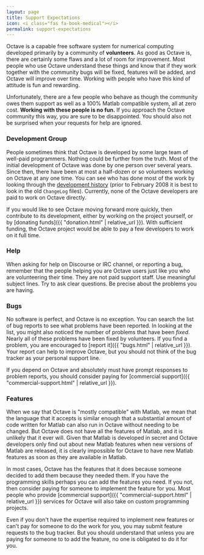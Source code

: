 ```yaml
---
layout: page
title: Support Expectations
icon: <i class="fas fa-book-medical"></i>
permalink: support-expectations
---
```


Octave is a capable free software system for numerical computing developed
primarily by a community of **volunteers**.
As good as Octave is,
there are certainly some flaws and a lot of room for improvement.
Most people who use Octave understand these things
and know that if they work together with the community bugs will be fixed,
features will be added,
and Octave will improve over time.
Working with people who have this kind of attitude is fun and rewarding.

Unfortunately,
there are a few people who behave as though the community owes them support as
well as a 100% Matlab compatible system,
all at zero cost.
**Working with these people is no fun.**
If you approach the Octave community this way,
you are sure to be disappointed.
You should also not be surprised when your requests for help are ignored.


### Development Group

People sometimes think that Octave is developed by some large team of well-paid
programmers.
Nothing could be further from the truth.
Most of the initial development of Octave was done by one person over several
years.
Since then,
there have been at most a half-dozen or so volunteers working on Octave
at any one time.
You can see who has done most of the work by looking through the
[development history](https://hg.savannah.gnu.org/hgweb/octave)
(prior to February 2008 it is best to look in the old `ChangeLog` files).
Currently,
none of the Octave developers are paid to work on Octave directly.

If you would like to see Octave moving forward more quickly,
then contribute to its development,
either by working on the project yourself,
or by [donating funds]({{ "donation.html" | relative_url }}).
With sufficient funding,
the Octave project would be able to pay a few developers to work on it full
time.


### Help

When asking for help on Discourse or IRC channel,
or reporting a bug,
remember that the people helping you are Octave users just like you
who are volunteering their time.
They are not paid support staff.
Use meaningful subject lines.
Try to ask clear questions.
Be precise about the problems you are having.


### Bugs

No software is perfect,
and Octave is no exception.
You can search the list of bug reports to see what problems have been reported.
In looking at the list,
you might also noticed the number of problems that have been *fixed*.
Nearly all of these problems have been fixed by volunteers.
If you find a problem,
you are encouraged to [report it]({{ "bugs.html" | relative_url }}).
Your report can help to improve Octave,
but you should not think of the bug tracker as your personal support line.

If you depend on Octave and absolutely must have prompt responses to problem
reports,
you should consider paying for
[commercial support]({{ "commercial-support.html" | relative_url }}).


### Features

When we say that Octave is "mostly compatible" with Matlab,
we mean that the language that it accepts is similar enough that a substantial
amount of code written for Matlab can also run in Octave without needing to be
changed.
But Octave does not have all the features of Matlab,
and it is unlikely that it ever will.
Given that Matlab is developed in secret and Octave developers only find out
about new Matlab features when new versions of Matlab are released,
it is clearly impossible for Octave to have new Matlab features as soon as they
are available in Matlab.

In most cases,
Octave has the features that it does because someone decided to add them
because they needed them.
If you have the programming skills perhaps you can add the features you need.
If you not,
then consider paying for someone to implement the feature for you.
Most people who provide
[commercial support]({{ "commercial-support.html" | relative_url }})
services for Octave will also take on custom programming projects.

Even if you don't have the expertise required to implement new features or
can't pay for someone to do the work for you,
you may submit feature requests to the bug tracker.
But you should understand that unless you are paying for someone to to add the
feature,
no one is obligated to do it for you.
